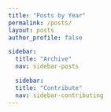 ```yaml
---
title: "Posts by Year"
permalink: /posts/
layout: posts
author_profile: false

sidebar:
  title: "Archive"
  nav: sidebar-posts

  sidebar:
  title: "Contribute"
  nav: sidebar-contributing
---
```

